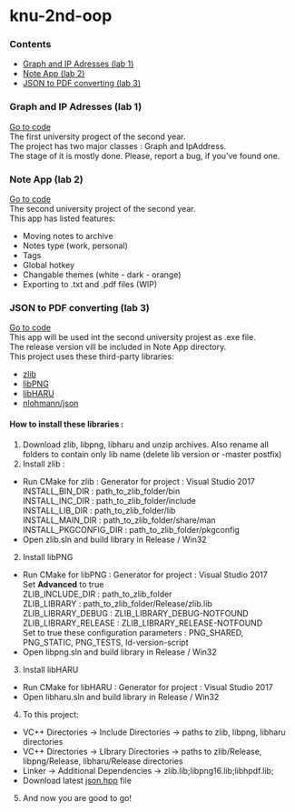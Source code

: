 # knu-2nd-oop

### Contents
* [Graph and IP Adresses (lab 1)](https://github.com/tochanenko/knu-2nd-oop#graph-and-ip-adresses-lab-1)
* [Note App (lab 2)](https://github.com/tochanenko/knu-2nd-oop#note-app-lab-2)
* [JSON to PDF converting (lab 3)](https://github.com/tochanenko/knu-2nd-oop#json-to-pdf-converting-lab-3)

### Graph and IP Adresses (lab 1)
[Go to code](https://github.com/tochanenko/knu-2nd-oop/tree/master/Graph-IP-Addresses/Graph-IP-Addresses)\
The first university progect of the second year.\
The project has two major classes : Graph and IpAddress.\
The stage of it is mostly done. Please, report a bug, if you've found one.

### Note App (lab 2)
[Go to code](https://github.com/tochanenko/knu-2nd-oop/tree/master/Note-App)\
The second university project of the second year.\
This app has listed features:
* Moving notes to archive
* Notes type (work, personal)
* Tags
* Global hotkey
* Changable themes (white - dark - orange)
* Exporting to .txt and .pdf files (WIP)

### JSON to PDF converting (lab 3)
[Go to code](https://github.com/tochanenko/knu-2nd-oop/tree/master/JsonToPdf)\
This app will be used int the second university projest as .exe file.\
The release version vill be included in Note App directory.\
This project uses these third-party libraries:
* [zlib](http://www.zlib.net/)
* [libPNG](http://www.libpng.org/)
* [libHARU](http://libharu.org/)
* [nlohmann/json](https://github.com/nlohmann/json)

#### How to install these libraries :
1. Download zlib, libpng, libharu and unzip archives. Also rename all folders to contain only lib name (delete lib version or -master postfix)
2. Install zlib :
- Run CMake for zlib :
    Generator for project : Visual Studio 2017\
    INSTALL_BIN_DIR : path_to_zlib_folder/bin\
    INSTALL_INC_DIR : path_to_zlib_folder/include\
    INSTALL_LIB_DIR : path_to_zlib_folder/lib\
    INSTALL_MAIN_DIR : path_to_zlib_folder/share/man\
    INSTALL_PKGCONFIG_DIR : path_to_zlib_folder/pkgconfig
- Open zlib.sln and build library in Release / Win32
2. Install libPNG
- Run CMake for libPNG :
    Generator for project : Visual Studio 2017\
    Set **Advanced** to true\
    ZLIB_INCLUDE_DIR : path_to_zlib_folder\
    ZLIB_LIBRARY : path_to_zlib_folder/Release/zlib.lib\
    ZLIB_LIBRARY_DEBUG : ZLIB_LIBRARY_DEBUG-NOTFOUND\
    ZLIB_LIBRARY_RELEASE : ZLIB_LIBRARY_RELEASE-NOTFOUND\
    Set to true these configuration parameters : PNG_SHARED, PNG_STATIC, PNG_TESTS, Id-version-script
- Open libpng.sln and build library in Release / Win32
3. Install libHARU
- Run CMake for libHARU :
    Generator for project : Visual Studio 2017
- Open libharu.sln and build library in Release / Win32
4. To this project:
- VC++ Directories -> Include Directories -> paths to zlib, libpng, libharu directories
- VC++ Directories -> LIbrary Directories -> paths to zlib/Release, libpng/Release, libharu/Release directories
- Linker -> Additional Dependencies -> zlib.lib;libpng16.lib;libhpdf.lib;
- Download latest [json.hpp](https://github.com/nlohmann/json/releases) file
5. And now you are good to go!